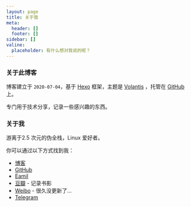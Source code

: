```yaml
---
layout: page
title: 关于我
meta:
  header: []
  footer: []
sidebar: []
valine:
  placeholder: 有什么想对我说的呢？
---
```


### 关于此博客
博客建立于 `2020-07-04`，基于 [Hexo](https://hexo.io/) 框架，主题是 [Volantis](https://volantis.js.org/) ，托管在 [GitHub](https://github.com/) 上。

专门用于技术分享，记录一些感兴趣的东西。

### 关于我
游离于2.5 次元的伪全栈，Linux 爱好者。

你可以通过以下方式找到我：

* [博客](https://www.0x2BeAce.com/)
* [GitHub](https://github.com/0xAikang)
* [Eamil](mailto:aikangtongxue@gamil.com)
* [豆瓣](https://www.douban.com/people/164428873/) - 记录书影
* [Weibo](https://weibo.com/aikangtongxue) - 很久没更新了...
* [Telegram](https://t.me/s/Hoooliday)